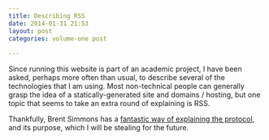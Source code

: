```yaml
---
title: Describing RSS
date: 2014-01-31 21:53
layout: post
categories: volume-one post
  
---
```



Since running this website is part of an academic project, I have been asked, perhaps more often than usual, to describe several of the technologies that I am using. Most non-technical people can generally grasp the idea of a statically-generated site and domains / hosting, but one topic that seems to take an extra round of explaining is RSS. 

Thankfully, Brent Simmons has a [fantastic way of explaining the protocol](http://inessential.com/2014/01/29/describing_rss), and its purpose, which I will be stealing for the future. 
